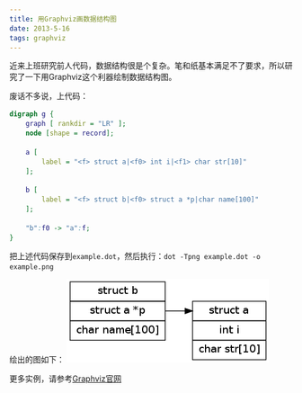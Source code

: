 ```yaml
---
title: 用Graphviz画数据结构图
date: 2013-5-16
tags: graphviz
---
```


近来上班研究前人代码，数据结构很是个复杂。笔和纸基本满足不了要求，所以研究了一下用Graphviz这个利器绘制数据结构图。

废话不多说，上代码：

```dot
digraph g {
	graph [ rankdir = "LR" ];
	node [shape = record];

	a [
		label = "<f> struct a|<f0> int i|<f1> char str[10]"
	];

	b [
		label = "<f> struct b|<f0> struct a *p|char name[100]"
	];

	"b":f0 -> "a":f;
}
```

把上述代码保存到`example.dot`，然后执行：`dot -Tpng example.dot -o example.png`

绘出的图如下：
![graph](/static/img/graphviz.png)

更多实例，请参考[Graphviz官网](http://www.graphviz.org/Gallery.php)
